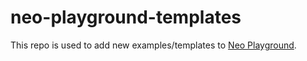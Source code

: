 # neo-playground-templates

This repo is used to add new examples/templates to [Neo Playground](https://neo-playground.dev). 